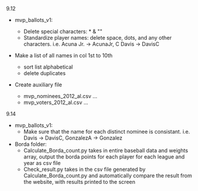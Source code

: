 9.12
- mvp_ballots_v1:
  - Delete special characters: * & ""
  - Standardize player names: delete space, dots, and any other characters. i.e. Acuna Jr. -> AcunaJr, C Davis -> DavisC

- Make a list of all names in col 1st to 10th
  - sort list alphabetical
  - delete duplicates

- Create auxiliary file
  - mvp_nominees_2012_al.csv ...
  - mvp_voters_2012_al.csv ...


9.14
- mvp_ballots_v1:
  - Make sure that the name for each distinct nominee is consistant. i.e. Davis -> DavisC, GonzalezA -> Gonzalez
- Borda folder:
  - Calculate_Borda_count.py takes in entire baseball data and weights array, output the borda points for each player for each league and year as csv file
  - Check_result.py takes in the csv file generated by Calculate_Borda_count.py and automatically compare the result from the website, with results printed to the screen

    
